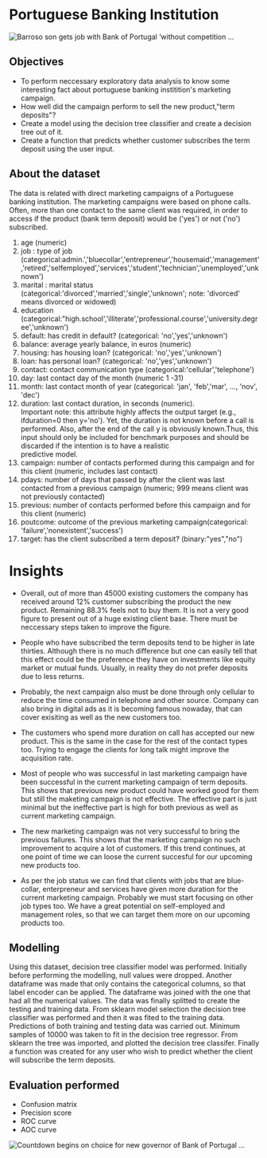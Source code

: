 ﻿# Portuguese Banking Institution
![Barroso son gets job with Bank of Portugal ‘without competition ...](https://www.euractiv.com/wp-content/uploads/sites/2/2014/08/banco_de_portugal.jpeg)
## Objectives
- To perform neccessary exploratory data analysis to know some interesting fact about portuguese banking institition's marketing campaign. 
- How well did the campaign perform to sell the new product,"term deposits"?
- Create a model using the decision tree classifier and create a decision tree out of it.
- Create a function that predicts whether customer subscribes the term deposit using the user input. 
##  About the dataset
 The data is related with direct marketing campaigns of a Portuguese banking institution. The marketing campaigns were based on phone calls. Often, more than one contact to the same client was required, in order to access if the product (bank term deposit) would be ('yes') or not ('no') subscribed.
1.  age (numeric)
2.  job : type of job (categorical:admin.','bluecollar','entrepreneur','housemaid','management','retired','selfemployed','services','student','technician','unemployed','unknown')
3.  marital : marital status (categorical:'divorced','married','single','unknown'; note: 'divorced' means divorced or widowed)
4.  education (categorical:"high.school','illiterate','professional.course','university.degree','unknown')
5.  default: has credit in default? (categorical: 'no','yes','unknown')
6.  balance: average yearly balance, in euros (numeric)
7.  housing: has housing loan? (categorical: 'no','yes','unknown')
8.  loan: has personal loan? (categorical: 'no','yes','unknown')
9.  contact: contact communication type (categorical:'cellular','telephone')
10.  day: last contact day of the month (numeric 1 -31)
11.  month: last contact month of year (categorical: 'jan', 'feb','mar', …, 'nov', 'dec')
12.  duration: last contact duration, in seconds (numeric).  
    Important note: this attribute highly affects the output target (e.g., ifduration=0 then y='no'). Yet, the duration is not known before a call is performed. Also, after the end of the call y is obviously known.Thus, this input should only be included for benchmark purposes and should be discarded if the intention is to have a realistic  
    predictive model.
13.  campaign: number of contacts performed during this campaign and for this client (numeric, includes last contact)
14.  pdays: number of days that passed by after the client was last contacted from a previous campaign (numeric; 999 means client was not previously contacted)
15.  previous: number of contacts performed before this campaign and for this client (numeric)
16.  poutcome: outcome of the previous marketing campaign(categorical: 'failure','nonexistent','success')
17.  target: has the client subscribed a term deposit? (binary:"yes","no")


#  Insights
-  Overall, out of more than 45000 existing customers the company has received around 12% customer subscribing the product the new product. Remaining 88.3% feels not to buy them. It is not a very good figure to present out of a huge existing client base. There must be neccessary steps taken to improve the figure.

- People who have subscribed the term deposits tend to be higher in late thirties. Although there is no much difference but one can easily tell that this effect could be the preference they have on investments like equity market or mutual funds. Usually, in reality they do not prefer deposits due to less returns.

- Probably, the next campaign also must be done through only cellular to reduce the time consumed in telephone and other source. Company can also bring in digital ads as it is becoming famous nowaday, that can cover exisiting as well as the new customers too.

- The customers who spend more duration on call has accepted our new product. This is the same in the case for the rest of the contact types too. Trying to engage the clients for long talk might improve the acquisition rate.

- Most of people who was successful in last marketing campaign have been successful in the current marketing campaign of term deposits. This shows that previous new product could have worked good for them but still the maketing campaign is not effective. The effective part is just minimal but the ineffective part is high for both previous as well as current marketing campaign.
- The new marketing campaign was not very successful to bring the previous failures. This shows that the marketing campaign no such improvement to acquire a lot of customers. If this trend continues, at one point of time we can loose the current succesful for our upcoming new products too.
- As per the job status we can find that clients with jobs that are blue-collar, enterpreneur and services have given more duration for the current marketing campaign. Probably we must start focusing on other job types too. We have a great potential on self-employed and management roles, so that we can target them more on our upcoming products too.


##  Modelling
Using this dataset, decision tree classifier model was performed. Initially before performing the modelling, null values were dropped. Another dataframe was made that only contains the categorical columns, so that label encoder can be applied. The dataframe was joined with the one that had all the numerical values. The data was finally splitted to create the testing and training data. From  sklearn model selection the decision tree classifier was performed and then it was fited to the training data. Predictions of both training and testing data was carried out. Minimum samples of 10000 was taken to fit in the decision tree regressor. From sklearn the tree was imported, and plotted the decision tree classifer. Finally a function was created for any user who wish to predict whether the client will subscribe the term deposits.
## Evaluation performed
- Confusion matrix
- Precision score
- ROC curve
- AOC curve

![Countdown begins on choice for new governor of Bank of Portugal ...](https://www.portugalresident.com/wp-content/uploads/2020/02/banco-de-portugal-1.jpg)

